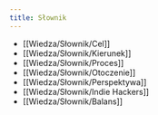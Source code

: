 ```yaml
---
title: Słownik
---
```


- [[Wiedza/Słownik/Cel]]
- [[Wiedza/Słownik/Kierunek]]
- [[Wiedza/Słownik/Proces]]
- [[Wiedza/Słownik/Otoczenie]]
- [[Wiedza/Słownik/Perspektywa]]
- [[Wiedza/Słownik/Indie Hackers]]
- [[Wiedza/Słownik/Balans]]
